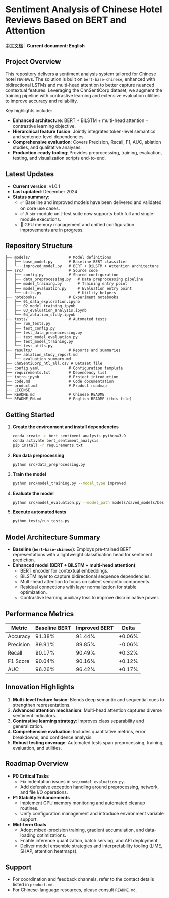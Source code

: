 # Sentiment Analysis of Chinese Hotel Reviews Based on BERT and Attention

[中文文档](README.md) | **Current document: English**

## Project Overview

This repository delivers a sentiment analysis system tailored for Chinese hotel reviews. The solution is built on `bert-base-chinese`, enhanced with bidirectional LSTMs and multi-head attention to better capture nuanced contextual features. Leveraging the ChnSentiCorp dataset, we augment the training pipeline with contrastive learning and extensive evaluation utilities to improve accuracy and reliability.

Key highlights include:

- **Enhanced architecture**: BERT + BiLSTM + multi-head attention + contrastive learning objective.
- **Hierarchical feature fusion**: Jointly integrates token-level semantics and sentence-level dependencies.
- **Comprehensive evaluation**: Covers Precision, Recall, F1, AUC, ablation studies, and qualitative analyses.
- **Production-ready tooling**: Provides preprocessing, training, evaluation, testing, and visualization scripts end-to-end.

## Latest Updates

- **Current version**: v1.0.1
- **Last updated**: December 2024
- **Status summary**:
  - ✅ Baseline and improved models have been delivered and validated on core use cases.
  - ✅ A six-module unit-test suite now supports both full and single-module executions.
  - 🚧 GPU memory management and unified configuration improvements are in progress.

## Repository Structure

```
├── models/                 # Model definitions
│   ├── base_model.py       # Baseline BERT classifier
│   └── improved_model.py   # BERT + BiLSTM + Attention architecture
├── src/                    # Source code
│   ├── config.py           # Shared configuration
│   ├── data_preprocessing.py   # Data preprocessing pipeline
│   ├── model_training.py       # Training entry point
│   ├── model_evaluation.py     # Evaluation entry point
│   └── utils.py                # Utility helpers
├── notebooks/              # Experiment notebooks
│   ├── 01_data_exploration.ipynb
│   ├── 02_model_training.ipynb
│   ├── 03_evaluation_analysis.ipynb
│   └── 04_ablation_study.ipynb
├── tests/                  # Automated tests
│   ├── run_tests.py
│   ├── test_config.py
│   ├── test_data_preprocessing.py
│   ├── test_model_evaluation.py
│   ├── test_model_training.py
│   └── test_utils.py
├── results/                # Reports and summaries
│   ├── ablation_study_report.md
│   └── evaluation_summary.md
├── ChnSentiCorp_htl_all.csv # Dataset file
├── config.yaml             # Configuration template
├── requirements.txt        # Dependency list
├── intro.ipynb             # Project introduction
├── code.md                 # Code documentation
├── product.md              # Product roadmap
├── LICENSE
├── README.md               # Chinese README
└── README_EN.md            # English README (this file)
```

## Getting Started

1. **Create the environment and install dependencies**

   ```bash
   conda create -n bert_sentiment_analysis python=3.9
   conda activate bert_sentiment_analysis
   pip install -r requirements.txt
   ```

2. **Run data preprocessing**

   ```bash
   python src/data_preprocessing.py
   ```

3. **Train the model**

   ```bash
   python src/model_training.py --model_type improved
   ```

4. **Evaluate the model**

   ```bash
   python src/model_evaluation.py --model_path models/saved_models/best_model.pth
   ```

5. **Execute automated tests**

   ```bash
   python tests/run_tests.py
   ```

## Model Architecture Summary

- **Baseline (`bert-base-chinese`)**: Employs pre-trained BERT representations with a lightweight classification head for sentiment prediction.
- **Enhanced model (BERT + BiLSTM + multi-head attention)**:
  - BERT encoder for contextual embeddings.
  - BiLSTM layer to capture bidirectional sequence dependencies.
  - Multi-head attention to focus on salient semantic components.
  - Residual connections with layer normalization for stable optimization.
  - Contrastive learning auxiliary loss to improve discriminative power.

## Performance Metrics

| Metric | Baseline BERT | Improved BERT | Delta |
|--------|---------------|---------------|-------|
| Accuracy | 91.38% | 91.44% | +0.06% |
| Precision | 89.91% | 89.85% | -0.06% |
| Recall | 90.17% | 90.49% | +0.32% |
| F1 Score | 90.04% | 90.16% | +0.12% |
| AUC | 96.26% | 96.42% | +0.17% |

## Innovation Highlights

1. **Multi-level feature fusion**: Blends deep semantic and sequential cues to strengthen representations.
2. **Advanced attention mechanism**: Multi-head attention captures diverse sentiment indicators.
3. **Contrastive learning strategy**: Improves class separability and generalization.
4. **Comprehensive evaluation**: Includes quantitative metrics, error breakdowns, and confidence analysis.
5. **Robust testing coverage**: Automated tests span preprocessing, training, evaluation, and utilities.

## Roadmap Overview

- **P0 Critical Tasks**
  - Fix indentation issues in `src/model_evaluation.py`.
  - Add defensive exception handling around preprocessing, network, and file I/O operations.
- **P1 Stability Enhancements**
  - Implement GPU memory monitoring and automated cleanup routines.
  - Unify configuration management and introduce environment variable support.
- **Mid-term Goals**
  - Adopt mixed-precision training, gradient accumulation, and data-loading optimizations.
  - Enable inference quantization, batch serving, and API deployment.
  - Deliver model ensemble strategies and interpretability tooling (LIME, SHAP, attention heatmaps).

## Support

- For coordination and feedback channels, refer to the contact details listed in `product.md`.
- For Chinese-language resources, please consult `README.md`.
